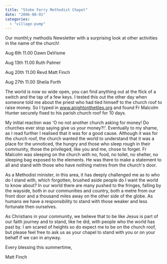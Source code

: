 ```yaml
---
title: "Stoke Ferry Methodist Chapel"
date: "2006-08-01"
categories: 
  - "village-pump"
---
```


Our monthl;y methodis Newsletter with a surprising look at other activities in the name of the church!

Aug 6th 11.00 Dawn DeVisme

Aug 13th 11.00 Ruth Palmer

Aug 20th 11.00 Revd Matt Finch

Aug 27th 11.00 Sheila Forth

The world is now so wide open, you can find anything out at the flick of a switch and the tap of a few keys. I tested this out the other day when someone told me about the priest who had tied himself to the church roof to raise money. So I typed in www.anightonthetiles.org and found Fr Malcolm Hunter securely fixed to his parish church roof for 10 days.

My initial reaction was 'O no not another church asking for money! Do churches ever stop saying give us your money?!'. Eventually to my shame, as I read further I realised that it was for a good cause. Although it was for the church roof, the church wanted the world to understand that it was a place for the unnoticed, the hungry and those who sleep rough in their community, those the privileged, like you and me, chose to forget. Fr Malcolm was sleeping on the church with no, food, no toilet, no shelter, no sleeping bag exposed to the elements. He was there to make a statement to all and stand with those who have nothing metres from the church's door.

As a Methodist minister, in this area, it has deeply challenged me as to who do I stand with, which forgotten, brushed aside people do I want the world to know about? In our world there are many pushed to the fringes, falling by the wayside, both in our communities and country, both a metre from our front door and a thousand miles away on the other side of the globe. As humans we have a responsibility to stand with those weaker and less fortunate then ourselves.

As Christians in your community, we believe that to be like Jesus is part of our faith journey and to stand, like he did, with people who the world has past by. I am scared of heights so do expect me to be on the church roof, but please feel free to ask us as your chapel to stand with you or on your behalf if we can in anyway.

Every blessing this summertime,

Matt Finch
